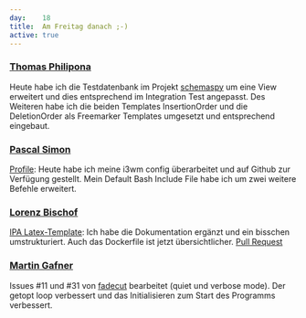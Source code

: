 ```yaml
---
day: 	18
title:	Am Freitag danach ;-)
active: true
---
```



### [Thomas Philipona](https://github.com/phil-pona)
Heute habe ich die Testdatenbank im Projekt [schemaspy](https://github.com/drnoa/schemaspy) um eine View erweitert und dies entsprechend im Integration Test angepasst. Des Weiteren habe ich die beiden Templates InsertionOrder und die DeletionOrder als Freemarker Templates umgesetzt und entsprechend eingebaut.


### [Pascal Simon](https://github.com/psunix)
[Profile](https://github.com/psunix/profile): Heute habe ich meine i3wm config überarbeitet und auf Github zur Verfügung gestellt. Mein Default Bash Include File habe ich um zwei weitere Befehle erweitert.

### [Lorenz Bischof](https://github.com/lbischof)
[IPA Latex-Template](https://github.com/phil-matti/ipa-latex-template): Ich habe die Dokumentation ergänzt und ein bisschen umstrukturiert. Auch das Dockerfile ist jetzt übersichtlicher. [Pull Request](https://github.com/phil-matti/ipa-latex-template/pull/7)

### [Martin Gafner](https://github.com/mgafner)
Issues #11 und #31 von [fadecut](https://github.com/fadecut/fadecut) bearbeitet (quiet und verbose mode). Der getopt loop verbessert und das Initialisieren zum Start des Programms verbessert.

